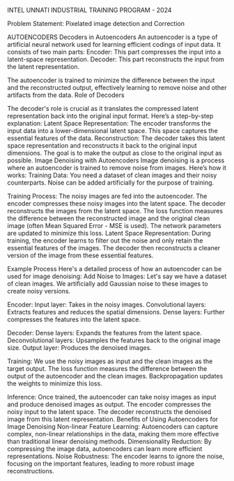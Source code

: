 INTEL UNNATI INDUSTRIAL TRAINING PROGRAM - 2024

Problem Statement: Pixelated image detection and Correction


AUTOENCODERS
Decoders in Autoencoders
An autoencoder is a type of artificial neural network used for learning efficient codings of input data. It consists of two main parts:
Encoder: This part compresses the input into a latent-space representation.
Decoder: This part reconstructs the input from the latent representation.

The autoencoder is trained to minimize the difference between the input and the reconstructed output, effectively learning to remove noise and other artifacts from the data.
Role of Decoders

The decoder's role is crucial as it translates the compressed latent representation back into the original input format. Here’s a step-by-step explanation:
Latent Space Representation: The encoder transforms the input data into a lower-dimensional latent space. This space captures the essential features of the data.
Reconstruction: The decoder takes this latent space representation and reconstructs it back to the original input dimensions. The goal is to make the output as close to the original input as possible.
Image Denoising with Autoencoders
Image denoising is a process where an autoencoder is trained to remove noise from images. Here’s how it works:
Training Data: You need a dataset of clean images and their noisy counterparts. Noise can be added artificially for the purpose of training.


Training Process:
The noisy images are fed into the autoencoder.
The encoder compresses these noisy images into the latent space.
The decoder reconstructs the images from the latent space.
The loss function measures the difference between the reconstructed image and the original clean image (often Mean Squared Error - MSE is used).
The network parameters are updated to minimize this loss.
Latent Space Representation: During training, the encoder learns to filter out the noise and only retain the essential features of the images. The decoder then reconstructs a cleaner version of the image from these essential features.




Example Process
Here's a detailed process of how an autoencoder can be used for image denoising:
Add Noise to Images: Let's say we have a dataset of clean images. We artificially add Gaussian noise to these images to create noisy versions.


Encoder:
Input layer: Takes in the noisy images.
Convolutional layers: Extracts features and reduces the spatial dimensions.
Dense layers: Further compresses the features into the latent space.


Decoder:
Dense layers: Expands the features from the latent space.
Deconvolutional layers: Upsamples the features back to the original image size.
Output layer: Produces the denoised images.


Training:
We use the noisy images as input and the clean images as the target output.
The loss function measures the difference between the output of the autoencoder and the clean images.
Backpropagation updates the weights to minimize this loss.


Inference:
Once trained, the autoencoder can take noisy images as input and produce denoised images as output.
The encoder compresses the noisy input to the latent space.
The decoder reconstructs the denoised image from this latent representation.
Benefits of Using Autoencoders for Image Denoising
Non-linear Feature Learning: Autoencoders can capture complex, non-linear relationships in the data, making them more effective than traditional linear denoising methods.
Dimensionality Reduction: By compressing the image data, autoencoders can learn more efficient representations.
Noise Robustness: The encoder learns to ignore the noise, focusing on the important features, leading to more robust image reconstructions.


